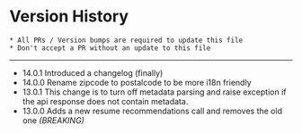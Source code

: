 Version History
====
    * All PRs / Version bumps are required to update this file
    * Don't accept a PR without an update to this file
----
* 14.0.1 Introduced a changelog (finally)
* 14.0.0 Rename zipcode to postalcode to be more i18n friendly
* 13.0.1 This change is to turn off metadata parsing and raise exception if the api response does not contain metadata.
* 13.0.0 Adds a new resume recommendations call and removes the old one *(BREAKING)*
